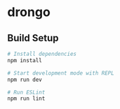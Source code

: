# drongo

## Build Setup

``` bash
# Install dependencies
npm install

# Start development mode with REPL
npm run dev

# Run ESLint
npm run lint
```